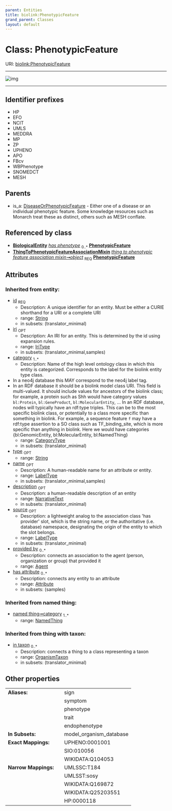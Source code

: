 ```yaml
---
parent: Entities
title: biolink:PhenotypicFeature
grand_parent: Classes
layout: default
---
```


# Class: PhenotypicFeature




URI: [biolink:PhenotypicFeature](https://w3id.org/biolink/vocab/PhenotypicFeature)


---

![img](http://yuml.me/diagram/nofunky;dir:TB/class/[ThingToPhenotypicFeatureAssociationMixin],[ThingToPhenotypicFeatureAssociationMixin]-%20object%201..1%3E[PhenotypicFeature%7Cid(i):string;iri(i):iri_type%20%3F;type(i):string%20%3F;name(i):label_type%20%3F;description(i):narrative_text%20%3F;source(i):label_type%20%3F],[DiseaseOrPhenotypicFeature]%5E-[PhenotypicFeature],[OrganismTaxon],[NamedThing],[DiseaseOrPhenotypicFeature],[BiologicalEntity],[Attribute],[Agent])

---


## Identifier prefixes

 * HP
 * EFO
 * NCIT
 * UMLS
 * MEDDRA
 * MP
 * ZP
 * UPHENO
 * APO
 * FBcv
 * WBPhenotype
 * SNOMEDCT
 * MESH

## Parents

 *  is_a: [DiseaseOrPhenotypicFeature](DiseaseOrPhenotypicFeature.md) - Either one of a disease or an individual phenotypic feature. Some knowledge resources such as Monarch treat these as distinct, others such as MESH conflate.

## Referenced by class

 *  **[BiologicalEntity](BiologicalEntity.md)** *[has phenotype](has_phenotype.md)*  <sub>0..*</sub>  **[PhenotypicFeature](PhenotypicFeature.md)**
 *  **[ThingToPhenotypicFeatureAssociationMixin](ThingToPhenotypicFeatureAssociationMixin.md)** *[thing to phenotypic feature association mixin➞object](thing_to_phenotypic_feature_association_mixin_object.md)*  <sub>REQ</sub>  **[PhenotypicFeature](PhenotypicFeature.md)**

## Attributes


### Inherited from entity:

 * [id](id.md)  <sub>REQ</sub>
    * Description: A unique identifier for an entity. Must be either a CURIE shorthand for a URI or a complete URI
    * range: [String](types/String.md)
    * in subsets: (translator_minimal)
 * [iri](iri.md)  <sub>OPT</sub>
    * Description: An IRI for an entity. This is determined by the id using expansion rules.
    * range: [IriType](types/IriType.md)
    * in subsets: (translator_minimal,samples)
 * [category](category.md)  <sub>1..*</sub>
    * Description: Name of the high level ontology class in which this entity is categorized. Corresponds to the label for the biolink entity type class.
 * In a neo4j database this MAY correspond to the neo4j label tag.
 * In an RDF database it should be a biolink model class URI.
This field is multi-valued. It should include values for ancestors of the biolink class; for example, a protein such as Shh would have category values `bl:Protein`, `bl:GeneProduct`, `bl:MolecularEntity`, ...
In an RDF database, nodes will typically have an rdf:type triples. This can be to the most specific biolink class, or potentially to a class more specific than something in biolink. For example, a sequence feature `f` may have a rdf:type assertion to a SO class such as TF_binding_site, which is more specific than anything in biolink. Here we would have categories {bl:GenomicEntity, bl:MolecularEntity, bl:NamedThing}
    * range: [CategoryType](types/CategoryType.md)
    * in subsets: (translator_minimal)
 * [type](type.md)  <sub>OPT</sub>
    * range: [String](types/String.md)
 * [name](name.md)  <sub>OPT</sub>
    * Description: A human-readable name for an attribute or entity.
    * range: [LabelType](types/LabelType.md)
    * in subsets: (translator_minimal,samples)
 * [description](description.md)  <sub>OPT</sub>
    * Description: a human-readable description of an entity
    * range: [NarrativeText](types/NarrativeText.md)
    * in subsets: (translator_minimal)
 * [source](source.md)  <sub>OPT</sub>
    * Description: a lightweight analog to the association class 'has provider' slot, which is the string name, or the authoritative (i.e. database) namespace, designating the origin of the entity to which the slot belongs.
    * range: [LabelType](types/LabelType.md)
    * in subsets: (translator_minimal)
 * [provided by](provided_by.md)  <sub>0..*</sub>
    * Description: connects an association to the agent (person, organization or group) that provided it
    * range: [Agent](Agent.md)
 * [has attribute](has_attribute.md)  <sub>0..*</sub>
    * Description: connects any entity to an attribute
    * range: [Attribute](Attribute.md)
    * in subsets: (samples)

### Inherited from named thing:

 * [named thing➞category](named_thing_category.md)  <sub>1..*</sub>
    * range: [NamedThing](NamedThing.md)

### Inherited from thing with taxon:

 * [in taxon](in_taxon.md)  <sub>0..*</sub>
    * Description: connects a thing to a class representing a taxon
    * range: [OrganismTaxon](OrganismTaxon.md)
    * in subsets: (translator_minimal)

## Other properties

|  |  |  |
| --- | --- | --- |
| **Aliases:** | | sign |
|  | | symptom |
|  | | phenotype |
|  | | trait |
|  | | endophenotype |
| **In Subsets:** | | model_organism_database |
| **Exact Mappings:** | | UPHENO:0001001 |
|  | | SIO:010056 |
|  | | WIKIDATA:Q104053 |
| **Narrow Mappings:** | | UMLSSC:T184 |
|  | | UMLSST:sosy |
|  | | WIKIDATA:Q169872 |
|  | | WIKIDATA:Q25203551 |
|  | | HP:0000118 |

